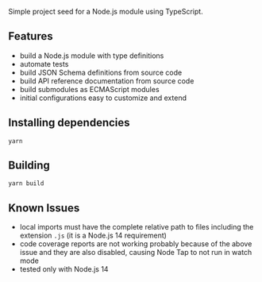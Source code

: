 
Simple project seed for a Node.js module using TypeScript.

## Features

- build a Node.js module with type definitions
- automate tests
- build JSON Schema definitions from source code
- build API reference documentation from source code
- build submodules as ECMAScript modules
- initial configurations easy to customize and extend

## Installing dependencies

`yarn`

## Building

`yarn build`

## Known Issues

- local imports must have the complete relative path to files including the
  extension `.js` (it is a Node.js 14 requirement)
- code coverage reports are not working probably because of the above issue and
  they are also disabled, causing Node Tap to not run in watch mode
- tested only with Node.js 14
